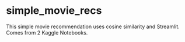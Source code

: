 # simple_movie_recs
This simple movie recommendation uses cosine similarity and Streamlit. Comes from 2 Kaggle Notebooks.
